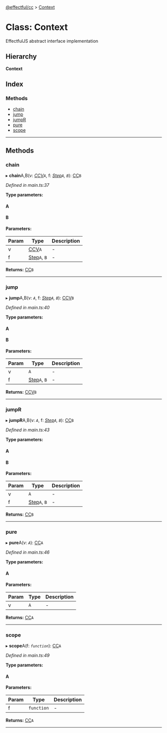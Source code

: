 [@effectful/cc](../README.md) > [Context](../classes/context.md)

# Class: Context

EffectfulJS abstract interface implementation

## Hierarchy

**Context**

## Index

### Methods

* [chain](context.md#chain)
* [jump](context.md#jump)
* [jumpR](context.md#jumpr)
* [pure](context.md#pure)
* [scope](context.md#scope)

---

## Methods

<a id="chain"></a>

###  chain

▸ **chain**A,B(v: *[CCV](../#ccv)`A`*, f: *[Step](../#step)`A`, `B`*): [CC](../interfaces/cc.md)`B`

*Defined in main.ts:37*

**Type parameters:**

#### A 
#### B 
**Parameters:**

| Param | Type | Description |
| ------ | ------ | ------ |
| v | [CCV](../#ccv)`A`   |  - |
| f | [Step](../#step)`A`, `B`   |  - |

**Returns:** [CC](../interfaces/cc.md)`B`

___

<a id="jump"></a>

###  jump

▸ **jump**A,B(v: *`A`*, f: *[Step](../#step)`A`, `B`*): [CCV](../#ccv)`B`

*Defined in main.ts:40*

**Type parameters:**

#### A 
#### B 
**Parameters:**

| Param | Type | Description |
| ------ | ------ | ------ |
| v | `A`   |  - |
| f | [Step](../#step)`A`, `B`   |  - |

**Returns:** [CCV](../#ccv)`B`

___

<a id="jumpr"></a>

###  jumpR

▸ **jumpR**A,B(v: *`A`*, f: *[Step](../#step)`A`, `B`*): [CC](../interfaces/cc.md)`B`

*Defined in main.ts:43*

**Type parameters:**

#### A 
#### B 
**Parameters:**

| Param | Type | Description |
| ------ | ------ | ------ |
| v | `A`   |  - |
| f | [Step](../#step)`A`, `B`   |  - |

**Returns:** [CC](../interfaces/cc.md)`B`

___

<a id="pure"></a>

###  pure

▸ **pure**A(v: *`A`*): [CC](../interfaces/cc.md)`A`

*Defined in main.ts:46*

**Type parameters:**

#### A 
**Parameters:**

| Param | Type | Description |
| ------ | ------ | ------ |
| v | `A`   |  - |

**Returns:** [CC](../interfaces/cc.md)`A`

___

<a id="scope"></a>

###  scope

▸ **scope**A(f: *`function`*): [CC](../interfaces/cc.md)`A`

*Defined in main.ts:49*

**Type parameters:**

#### A 
**Parameters:**

| Param | Type | Description |
| ------ | ------ | ------ |
| f | `function`   |  - |

**Returns:** [CC](../interfaces/cc.md)`A`

___


